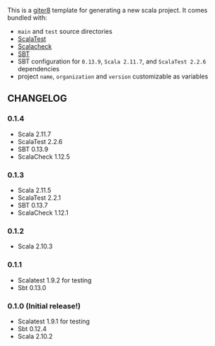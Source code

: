 This is a [giter8](https://github.com/n8han/giter8) template for generating a new scala project. It comes bundled with:

* `main` and `test` source directories
* [ScalaTest](http://www.scalatest.org/)
* [Scalacheck](http://www.scalacheck.org/)
* [SBT](http://www.scala-sbt.org/)
* SBT configuration for `0.13.9`, `Scala 2.11.7`, and `ScalaTest 2.2.6` dependencies
* project `name`, `organization` and `version` customizable as variables

## CHANGELOG

### 0.1.4
 * Scala 2.11.7
 * ScalaTest 2.2.6
 * SBT 0.13.9
 * ScalaCheck 1.12.5

### 0.1.3
 * Scala 2.11.5
 * ScalaTest 2.2.1
 * SBT 0.13.7
 * ScalaCheck 1.12.1

### 0.1.2
* Scala 2.10.3

### 0.1.1
* Scalatest 1.9.2 for testing
* Sbt 0.13.0

### 0.1.0 (Initial release!)
* Scalatest 1.9.1 for testing
* Sbt 0.12.4
* Scala 2.10.2

